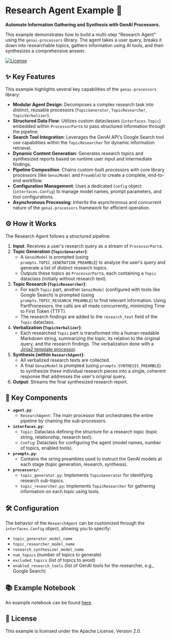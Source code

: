# Research Agent Example 🧠

**Automate Information Gathering and Synthesis with GenAI Processors.**

This example demonstrates how to build a multi-step "Research Agent" using the
`genai-processors` library. The agent takes a user query, breaks it down into
researchable topics, gathers information using AI tools, and then synthesizes a
comprehensive answer.

[![License](https://img.shields.io/badge/License-Apache_2.0-blue.svg)](../../LICENSE)

## ✨ Key Features

This example highlights several key capabilities of the `genai-processors`
library:

*   **Modular Agent Design**: Decomposes a complex research task into distinct,
    reusable processors (`TopicGenerator`, `TopicResearcher`,
    `TopicVerbalizer`).
*   **Structured Data Flow**: Utilizes custom dataclasses (`interfaces.Topic`)
    embedded within `ProcessorPart`s to pass structured information through the
    pipeline.
*   **Search Tool Integration**: Leverages the GenAI API's Google Search tool
    use capabilities within the `TopicResearcher` for dynamic information
    retrieval.
*   **Dynamic Content Generation**: Generates research topics and synthesized
    reports based on runtime user input and intermediate findings.
*   **Pipeline Composition**: Chains custom-built processors with core library
    processors (like `GenaiModel` and `Preamble`) to create a complete,
    end-to-end workflow.
*   **Configuration Management**: Uses a dedicated `Config` object
    (`interfaces.Config`) to manage model names, prompt parameters, and tool
    configurations.
*   **Asynchronous Processing**: Inherits the asynchronous and concurrent nature
    of the `genai-processors` framework for efficient operation.

## ⚙️ How it Works

The Research Agent follows a structured pipeline:

1.  **Input**: Receives a user's research query as a stream of `ProcessorPart`s.
2.  **Topic Generation (`TopicGenerator`)**:
    *   A `GenaiModel` is prompted (using `prompts.TOPIC_GENERATION_PREAMBLE`)
        to analyze the user's query and generate a list of distinct research
        topics.
    *   Outputs these topics as `ProcessorPart`s, each containing a `Topic`
        dataclass (initially without research text).
3.  **Topic Research (`TopicResearcher`)**:
    *   For each `Topic` part, another `GenaiModel` (configured with tools like
        Google Search) is prompted (using `prompts.TOPIC_RESEARCH_PREAMBLE`) to
        find relevant information. Using PartProcessors, the calls are all made
        concurrently, minimizing Time to First Token (TTFT).
    *   The research findings are added to the `research_text` field of the
        `Topic` dataclass.
4.  **Verbalization (`TopicVerbalizer`)**:
    *   Each researched `Topic` part is transformed into a human-readable
        Markdown string, summarizing the topic, its relation to the original
        query, and the research findings. The verbalization done with a
        [Jinja2 template processor](https://github.com/google-gemini/genai-processors/blob/main/genai_processors/core/jinja_template.py).
5.  **Synthesis (within `ResearchAgent`)**:
    *   All verbalized research texts are collected.
    *   A final `GenaiModel` is prompted (using `prompts.SYNTHESIS_PREAMBLE`) to
        synthesize these individual research pieces into a single, coherent
        response that addresses the user's original query.
6.  **Output**: Streams the final synthesized research report.

## 🧩 Key Components

*   **`agent.py`**:
    *   `ResearchAgent`: The main processor that orchestrates the entire
        pipeline by chaining the sub-processors.
*   **`interfaces.py`**:
    *   `Topic`: Dataclass defining the structure for a research topic (topic
        string, relationship, research text).
    *   `Config`: Dataclass for configuring the agent (model names, number of
        topics, enabled tools).
*   **`prompts.py`**:
    *   Contains the string preambles used to instruct the GenAI models at each
        stage (topic generation, research, synthesis).
*   **`processors/`**:
    *   `topic_generator.py`: Implements `TopicGenerator` for identifying
        research sub-topics.
    *   `topic_researcher.py`: Implements `TopicResearcher` for gathering
        information on each topic using tools.

## 🛠️ Configuration

The behavior of the `ResearchAgent` can be customized through the
`interfaces.Config` object, allowing you to specify:

*   `topic_generator_model_name`
*   `topic_researcher_model_name`
*   `research_synthesizer_model_name`
*   `num_topics` (number of topics to generate)
*   `excluded_topics` (list of topics to avoid)
*   `enabled_research_tools` (list of GenAI tools for the researcher, e.g.,
    Google Search)

## 📚 Example Notebook

An example notebook can be found
[here](https://colab.research.google.com/github/google-gemini/genai-processors/blob/main/notebooks/research_example.ipynb).

## 📜 License

This example is licensed under the Apache License, Version 2.0.
